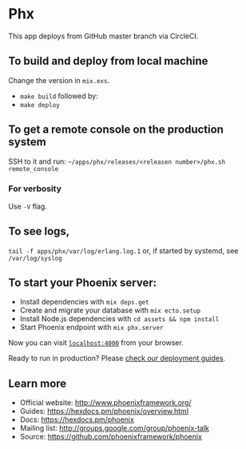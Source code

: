 # Phx
This app deploys from GitHub master branch via CircleCI.

## To build and deploy from local machine
Change the version in `mix.exs`.
- `make build` followed by:
- `make deploy`

## To get a remote console on the production system
SSH to it and run:
`~/apps/phx/releases/<releasen number>/phx.sh remote_console`

### For verbosity
Use `-V` flag.

## To see logs,
`tail -f apps/phx/var/log/erlang.log.1`
or, if started by systemd, see `/var/log/syslog`

## To start your Phoenix server:

  * Install dependencies with `mix deps.get`
  * Create and migrate your database with `mix ecto.setup`
  * Install Node.js dependencies with `cd assets && npm install`
  * Start Phoenix endpoint with `mix phx.server`

Now you can visit [`localhost:4000`](http://localhost:4000) from your browser.

Ready to run in production? Please [check our deployment guides](https://hexdocs.pm/phoenix/deployment.html).

## Learn more

  * Official website: http://www.phoenixframework.org/
  * Guides: https://hexdocs.pm/phoenix/overview.html
  * Docs: https://hexdocs.pm/phoenix
  * Mailing list: http://groups.google.com/group/phoenix-talk
  * Source: https://github.com/phoenixframework/phoenix
